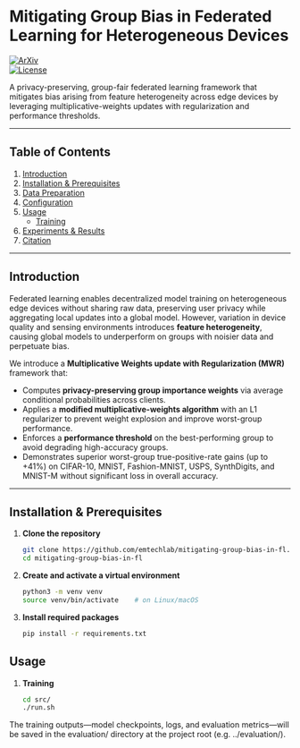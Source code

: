# Mitigating Group Bias in Federated Learning for Heterogeneous Devices

[![ArXiv](https://img.shields.io/badge/arXiv-2309.07085v2-blue.svg)](https://arxiv.org/abs/2309.07085v2)  
[![License](https://img.shields.io/badge/license-MIT-green.svg)](LICENSE)

A privacy-preserving, group-fair federated learning framework that mitigates bias arising from feature heterogeneity across edge devices by leveraging multiplicative-weights updates with regularization and performance thresholds.  

---

## Table of Contents

1. [Introduction](#introduction)  
2. [Installation & Prerequisites](#installation--prerequisites)  
3. [Data Preparation](#data-preparation)  
4. [Configuration](#configuration)  
5. [Usage](#usage)  
   - [Training](#training)   
6. [Experiments & Results](#experiments--results)  
7. [Citation](#citation)  

---

## Introduction

Federated learning enables decentralized model training on heterogeneous edge devices without sharing raw data, preserving user privacy while aggregating local updates into a global model. However, variation in device quality and sensing environments introduces **feature heterogeneity**, causing global models to underperform on groups with noisier data and perpetuate bias.  

We introduce a **Multiplicative Weights update with Regularization (MWR)** framework that:  
- Computes **privacy-preserving group importance weights** via average conditional probabilities across clients.  
- Applies a **modified multiplicative-weights algorithm** with an L1 regularizer to prevent weight explosion and improve worst-group performance.  
- Enforces a **performance threshold** on the best-performing group to avoid degrading high-accuracy groups.  
- Demonstrates superior worst-group true-positive-rate gains (up to +41%) on CIFAR-10, MNIST, Fashion-MNIST, USPS, SynthDigits, and MNIST-M without significant loss in overall accuracy.  

---

## Installation & Prerequisites

1. **Clone the repository**  
   ```bash
   git clone https://github.com/emtechlab/mitigating-group-bias-in-fl.git
   cd mitigating-group-bias-in-fl

2. **Create and activate a virtual environment**  
   ```bash
   python3 -m venv venv
   source venv/bin/activate    # on Linux/macOS

3. **Install required packages**
   ```bash
   pip install -r requirements.txt

## Usage

1. **Training**
   ```bash
   cd src/
   ./run.sh

The training outputs—model checkpoints, logs, and evaluation metrics—will be saved in the evaluation/ directory at the project root (e.g. ../evaluation/).

